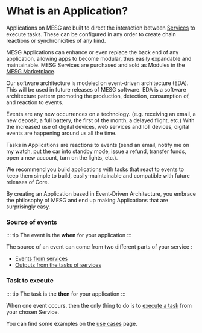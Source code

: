 # What is an Application?

Applications on MESG are built to direct the interaction between [Services](../service/what-is-a-service.md) to execute tasks. These can be configured in any order to create chain reactions or synchronicities of any kind.

MESG Applications can enhance or even replace the back end of any application, allowing apps to become modular, thus easily expandable and maintainable. MESG Services are purchased and sold as Modules in the [MESG Marketplace](https://mesg.com/marketplace).

Our software architecture is modeled on event-driven architecture \(EDA\). This will be used in future releases of MESG software. EDA is a software architecture pattern promoting the production, detection, consumption of, and reaction to events.

Events are any new occurrences on a technology. \(e.g. receiving an email, a new deposit, a full battery, the first of the month, a delayed flight, etc.\) With the increased use of digital devices, web services and IoT devices, digital events are happening around us all the time. 

Tasks in Applications are reactions to events \(send an email, notify me on my watch, put the car into standby mode, issue a refund, transfer funds, open a new account, turn on the lights, etc.\).

We recommend you build applications with tasks that react to events to keep them simple to build, easily-maintainable and compatible with future releases of Core.

By creating an Application based in Event-Driven Architecture, you embrace the philosophy of MESG and end up making Applications that are surprisingly easy.

### Source of events

::: tip
The event is the **when** for your application
:::

The source of an event can come from two different parts of your service :

* [Events from services](listen-for-events.md)
* [Outputs from the tasks of services](execute-a-task.md)

### Task to execute

::: tip
The task is the **then** for your application
:::

When one event occurs, then the only thing to do is to [execute a task](execute-a-task.md) from your chosen Service.

You can find some examples on the [use cases](use-cases.md) page.

